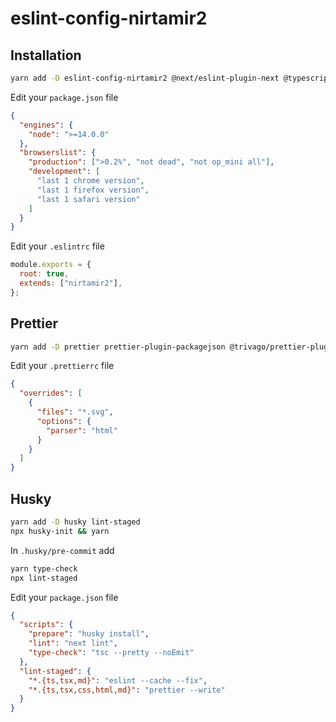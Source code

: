 # eslint-config-nirtamir2

## Installation

```bash
yarn add -D eslint-config-nirtamir2 @next/eslint-plugin-next @typescript-eslint/eslint-plugin @typescript-eslint/parser eslint eslint-config-next eslint-config-prettier eslint-plugin-array-func eslint-plugin-compat eslint-plugin-cypress eslint-plugin-eslint-comments eslint-plugin-etc eslint-plugin-import  eslint-plugin-jest eslint-plugin-jest-async eslint-plugin-jsx-a11y eslint-plugin-markdown eslint-plugin-no-secrets eslint-plugin-no-unsanitized eslint-plugin-no-use-extend-native eslint-plugin-node eslint-plugin-optimize-regex eslint-plugin-promise eslint-plugin-react eslint-plugin-react-hooks eslint-plugin-regexp eslint-plugin-security eslint-plugin-sonarjs eslint-plugin-sort-keys-fix eslint-plugin-testing-library eslint-plugin-unicorn eslint-plugin-weblint-security
```

Edit your `package.json` file

```json
{
  "engines": {
    "node": ">=14.0.0"
  },
  "browserslist": {
    "production": [">0.2%", "not dead", "not op_mini all"],
    "development": [
      "last 1 chrome version",
      "last 1 firefox version",
      "last 1 safari version"
    ]
  }
}
```

Edit your `.eslintrc` file

```js
module.exports = {
  root: true,
  extends: ["nirtamir2"],
};
```

## Prettier

```bash
yarn add -D prettier prettier-plugin-packagejson @trivago/prettier-plugin-sort-imports
```

Edit your `.prettierrc` file

```json
{
  "overrides": [
    {
      "files": "*.svg",
      "options": {
        "parser": "html"
      }
    }
  ]
}
```

## Husky

```bash
yarn add -D husky lint-staged
npx husky-init && yarn
```

In `.husky/pre-commit` add

```bash
yarn type-check
npx lint-staged
```

Edit your `package.json` file

```json
{
  "scripts": {
    "prepare": "husky install",
    "lint": "next lint",
    "type-check": "tsc --pretty --noEmit"
  },
  "lint-staged": {
    "*.{ts,tsx,md}": "eslint --cache --fix",
    "*.{ts,tsx,css,html,md}": "prettier --write"
  }
}
```
